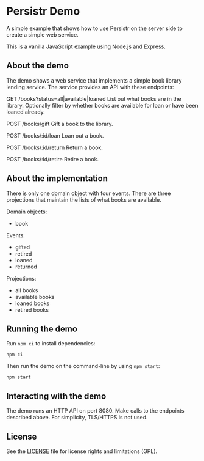 # Persistr Demo

A simple example that shows how to use Persistr on the server side to create a simple web service.

This is a vanilla JavaScript example using Node.js and Express.

## About the demo

The demo shows a web service that implements a simple book library lending service. The service provides an API with these endpoints:

GET /books?status=all|available|loaned
List out what books are in the library. Optionally filter by whether books are available for loan or have been loaned already.

POST /books/gift
Gift a book to the library.

POST /books/:id/loan
Loan out a book.

POST /books/:id/return
Return a book.

POST /books/:id/retire
Retire a book.

## About the implementation

There is only one domain object with four events. There are three projections that maintain the lists of what books are available.

Domain objects:
- book

Events:
- gifted
- retired
- loaned
- returned

Projections:
- all books
- available books
- loaned books
- retired books

## Running the demo

Run `npm ci` to install dependencies:

```
npm ci
```

Then run the demo on the command-line by using `npm start`:

```
npm start
```

## Interacting with the demo

The demo runs an HTTP API on port 8080. Make calls to the endpoints described above. For simplicity, TLS/HTTPS is not used.

## License

See the [LICENSE](LICENSE) file for license rights and limitations (GPL).
